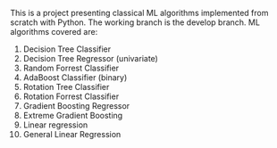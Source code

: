 This is a project presenting classical ML algorithms implemented from scratch with Python. The working branch is the develop branch. ML algorithms covered are:
1. Decision Tree Classifier
2. Decision Tree Regressor (univariate)
3. Random Forrest Classifier
4. AdaBoost Classifier (binary)
5. Rotation Tree Classifier
6. Rotation Forrest Classifier
7. Gradient Boosting Regressor
8. Extreme Gradient Boosting
9. Linear regression
10. General Linear Regression

